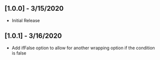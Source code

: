 ## [1.0.0] - 3/15/2020

* Initial Release

## [1.0.1] - 3/16/2020

* Add ifFalse option to allow for another wrapping option if the condition is false
